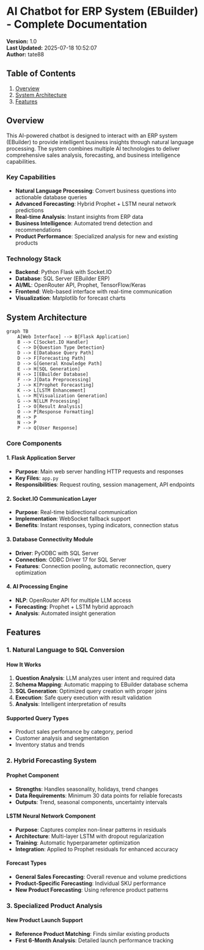# AI Chatbot for ERP System (EBuilder) - Complete Documentation

**Version:** 1.0  
**Last Updated:** 2025-07-18 10:52:07  
**Author:** tate88  

## Table of Contents
1. [Overview](#overview)
2. [System Architecture](#system-architecture)
3. [Features](#features)

## Overview

This AI-powered chatbot is designed to interact with an ERP system (EBuilder) to provide intelligent business insights through natural language processing. The system combines multiple AI technologies to deliver comprehensive sales analysis, forecasting, and business intelligence capabilities.

### Key Capabilities
- **Natural Language Processing**: Convert business questions into actionable database queries
- **Advanced Forecasting**: Hybrid Prophet + LSTM neural network predictions
- **Real-time Analysis**: Instant insights from ERP data
- **Business Intelligence**: Automated trend detection and recommendations
- **Product Performance**: Specialized analysis for new and existing products

### Technology Stack
- **Backend**: Python Flask with Socket.IO
- **Database**: SQL Server (EBuilder ERP)
- **AI/ML**: OpenRouter API, Prophet, TensorFlow/Keras
- **Frontend**: Web-based interface with real-time communication
- **Visualization**: Matplotlib for forecast charts

## System Architecture

```mermaid
graph TB
    A[Web Interface] --> B[Flask Application]
    B --> C[Socket.IO Handler]
    C --> D{Question Type Detection}
    D --> E[Database Query Path]
    D --> F[Forecasting Path]
    D --> G[General Knowledge Path]
    E --> H[SQL Generation]
    H --> I[EBuilder Database]
    F --> J[Data Preprocessing]
    J --> K[Prophet Forecasting]
    K --> L[LSTM Enhancement]
    L --> M[Visualization Generation]
    G --> N[LLM Processing]
    I --> O[Result Analysis]
    O --> P[Response Formatting]
    M --> P
    N --> P
    P --> Q[User Response]
```

### Core Components

#### 1. Flask Application Server
- **Purpose**: Main web server handling HTTP requests and responses
- **Key Files**: `app.py`
- **Responsibilities**: Request routing, session management, API endpoints

#### 2. Socket.IO Communication Layer
- **Purpose**: Real-time bidirectional communication
- **Implementation**: WebSocket fallback support
- **Benefits**: Instant responses, typing indicators, connection status

#### 3. Database Connectivity Module
- **Driver**: PyODBC with SQL Server
- **Connection**: ODBC Driver 17 for SQL Server
- **Features**: Connection pooling, automatic reconnection, query optimization

#### 4. AI Processing Engine
- **NLP**: OpenRouter API for multiple LLM access
- **Forecasting**: Prophet + LSTM hybrid approach
- **Analysis**: Automated insight generation

## Features

### 1. Natural Language to SQL Conversion

#### How It Works
1. **Question Analysis**: LLM analyzes user intent and required data
2. **Schema Mapping**: Automatic mapping to EBuilder database schema
3. **SQL Generation**: Optimized query creation with proper joins
4. **Execution**: Safe query execution with result validation
5. **Analysis**: Intelligent interpretation of results

#### Supported Query Types
- Product sales perfomance by category, period 
- Customer analysis and segmentation
- Inventory status and trends


### 2. Hybrid Forecasting System

#### Prophet Component
- **Strengths**: Handles seasonality, holidays, trend changes
- **Data Requirements**: Minimum 30 data points for reliable forecasts
- **Outputs**: Trend, seasonal components, uncertainty intervals

#### LSTM Neural Network Component
- **Purpose**: Captures complex non-linear patterns in residuals
- **Architecture**: Multi-layer LSTM with dropout regularization
- **Training**: Automatic hyperparameter optimization
- **Integration**: Applied to Prophet residuals for enhanced accuracy

#### Forecast Types
- **General Sales Forecasting**: Overall revenue and volume predictions
- **Product-Specific Forecasting**: Individual SKU performance
- **New Product Forecasting**: Using reference product patterns


### 3. Specialized Product Analysis

#### New Product Launch Support
- **Reference Product Matching**: Finds similar existing products
- **First 6-Month Analysis**: Detailed launch performance tracking
